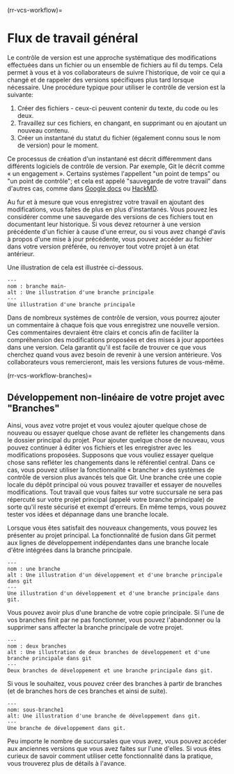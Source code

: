 (rr-vcs-workflow)=
# Flux de travail général

Le contrôle de version est une approche systématique des modifications effectuées dans un fichier ou un ensemble de fichiers au fil du temps. Cela permet à vous et à vos collaborateurs de suivre l'historique, de voir ce qui a changé et de rappeler des versions spécifiques plus tard lorsque nécessaire. Une procédure typique pour utiliser le contrôle de version est la suivante:

1. Créer des fichiers - ceux-ci peuvent contenir du texte, du code ou les deux.
2. Travaillez sur ces fichiers, en changant, en supprimant ou en ajoutant un nouveau contenu.
3. Créer un instantané du statut du fichier (également connu sous le nom de version) pour le moment.

Ce processus de création d'un instantané est décrit différemment dans différents logiciels de contrôle de version. Par exemple, Git le décrit comme « un engagement ». Certains systèmes l'appellent "un point de temps" ou "un point de contrôle"; et cela est appelé "sauvegarde de votre travail" dans d'autres cas, comme dans [Google docs](https://docs.google.com/) ou [HackMD](http://hackmd.io/).

Au fur et à mesure que vous enregistrez votre travail en ajoutant des modifications, vous faites de plus en plus d'instantanés. Vous pouvez les considérer comme une sauvegarde des versions de ces fichiers tout en documentant leur historique. Si vous devez retourner à une version précédente d'un fichier à cause d'une erreur, ou si vous avez changé d'avis à propos d'une mise à jour précédente, vous pouvez accéder au fichier dans votre version préférée, ou renvoyer tout votre projet à un état antérieur.

Une illustration de cela est illustrée ci-dessous.

```{figure} ../../figures/main-branch.png
---
nom : branche main-
alt : Une illustration d'une branche principale
---
Une illustration d'une branche principale
```

Dans de nombreux systèmes de contrôle de version, vous pourrez ajouter un commentaire à chaque fois que vous enregistrez une nouvelle version. Ces commentaires devraient être clairs et concis afin de faciliter la compréhension des modifications proposées et des mises à jour apportées dans une version. Cela garantit qu'il est facile de trouver ce que vous cherchez quand vous avez besoin de revenir à une version antérieure. Vos collaborateurs vous remercieront, mais les versions futures de vous-même.

(rr-vcs-workflow-branches)=
## Développement non-linéaire de votre projet avec "Branches"

Ainsi, vous avez votre projet et vous voulez ajouter quelque chose de nouveau ou essayer quelque chose avant de refléter les changements dans le dossier principal du projet. Pour ajouter quelque chose de nouveau, vous pouvez continuer à éditer vos fichiers et les enregistrer avec les modifications proposées. Supposons que vous vouliez essayer quelque chose sans refléter les changements dans le référentiel central. Dans ce cas, vous pouvez utiliser la fonctionnalité « brancher » des systèmes de contrôle de version plus avancés tels que Git. Une branche crée une copie locale du dépôt principal où vous pouvez travailler et essayer de nouvelles modifications. Tout travail que vous faites sur votre succursale ne sera pas répercuté sur votre projet principal (appelé votre branche principale) de sorte qu'il reste sécurisé et exempt d'erreurs. En même temps, vous pouvez tester vos idées et dépannage dans une branche locale.

Lorsque vous êtes satisfait des nouveaux changements, vous pouvez les présenter au projet principal. La fonctionnalité de fusion dans Git permet aux lignes de développement indépendantes dans une branche locale d'être intégrées dans la branche principale.

```{figure} ../../figures/one-branch.png
---
nom : une branche
alt : Une illustration d'un développement et d'une branche principale dans git
---
Une illustration d'un développement et d'une branche principale dans git.
```

Vous pouvez avoir plus d'une branche de votre copie principale. Si l'une de vos branches finit par ne pas fonctionner, vous pouvez l'abandonner ou la supprimer sans affecter la branche principale de votre projet.

```{figure} ../../figures/two-branches.png
---
nom : deux branches
alt : Une illustration de deux branches de développement et d'une branche principale dans git
---
Deux branches de développement et une branche principale dans git.
```

Si vous le souhaitez, vous pouvez créer des branches à partir de branches (et de branches hors de ces branches et ainsi de suite).

```{figure} ../../figures/sub-branch.png
---
nom: sous-branche1
alt: Une illustration d'une branche de développement dans git.
---
Une branche de développement dans git.
```

Peu importe le nombre de succursales que vous avez, vous pouvez accéder aux anciennes versions que vous avez faites sur l'une d'elles. Si vous êtes curieux de savoir comment utiliser cette fonctionnalité dans la pratique, vous trouverez plus de détails à l'avance.
